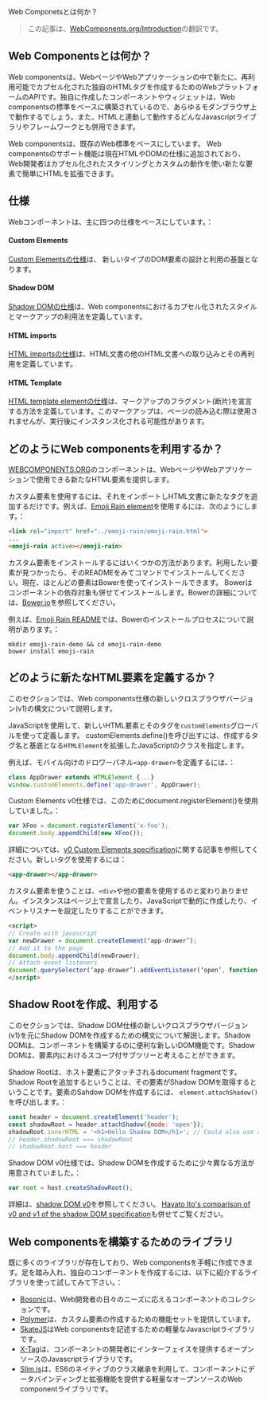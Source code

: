 Web Componetsとは何か？

> この記事は、[WebComponents.org/Introduction](https://www.webcomponents.org/introduction)の翻訳です。

## Web Componentsとは何か？
Web componentsは、WebページやWebアプリケーションの中で新たに、再利用可能でカプセル化された独自のHTMLタグを作成するためのWebプラットフォームのAPIです。独自に作成したコンポーネントやウィジェットは、Web componentsの標準をベースに構築されているので、あらゆるモダンブラウザ上で動作するでしょう。また、HTMLと連動して動作するどんなJavascriptライブラリやフレームワークとも併用できます。

Web componentsは、既存のWeb標準をベースにしています。 Web componentsのサポート機能は現在HTMLやDOMの仕様に追加されており、Web開発者はカプセル化されたスタイリングとカスタムの動作を使い新たな要素で簡単にHTMLを拡張できます。

## 仕様

Webコンポーネントは、主に四つの仕様をベースにしています。：

#### Custom Elements

[Custom Elementsの仕様](https://w3c.github.io/webcomponents/spec/custom/)は、
新しいタイプのDOM要素の設計と利用の基盤となります。	

#### Shadow DOM

[Shadow DOMの仕様](https://w3c.github.io/webcomponents/spec/shadow/)は、Web componentsにおけるカプセル化されたスタイルとマークアップの利用法を定義しています。

#### HTML imports

[HTML importsの仕様](https://w3c.github.io/webcomponents/spec/imports/)は、HTML文書の他のHTML文書への取り込みとその再利用を定義しています。

#### HTML Template

[HTML template elementの仕様](https://html.spec.whatwg.org/multipage/scripting.html#the-template-element/)は、マークアップのフラグメント(断片)を宣言する方法を定義しています。このマークアップは、ページの読み込む際は使用されませんが、実行後にインスタンス化される可能性があります。

## どのようにWeb componentsを利用するか？

[WEBCOMPONENTS.ORG](https://www.webcomponents.org/)のコンポーネントは、WebページやWebアプリケーションで使用できる新たなHTML要素を提供します。

カスタム要素を使用するには、それをインポートしHTML文書に新たなタグを追加するだけです。例えば、[Emoji Rain element](https://beta.webcomponents.org/element/notwaldorf/emoji-rain)を使用するには、次のようにします。：


~~~html
<link rel="import" href="../emoji-rain/emoji-rain.html">
...
<emoji-rain active></emoji-rain>
~~~

カスタム要素をインストールするにはいくつかの方法があります。利用したい要素が見つかったら、そのREADMEをみてコマンドでインストールしてください。現在、ほとんどの要素はBowerを使ってインストールできます。 Bowerはコンポーネントの依存対象も併せてインストールします。Bowerの詳細については、[Bower.io](https://bower.io/)を参照してください。

例えば、[Emoji Rain README](https://beta.webcomponents.org/element/notwaldorf/emoji-rain)では、Bowerのインストールプロセスについて説明があります。：

~~~
mkdir emoji-rain-demo && cd emoji-rain-demo
bower install emoji-rain
~~~

## どのように新たなHTML要素を定義するか？

このセクションでは、Web components仕様の新しいクロスブラウザバージョン(v1)の構文について説明します。

JavaScriptを使用して、新しいHTML要素とそのタグを`customElements`グローバルを使って定義します。 customElements.define()を呼び出すには、作成するタグ名と基底となる`HTMLElement`を拡張したJavaScriptのクラスを指定します。

例えば、モバイル向けのドロワーパネル`<app-drawer>`を定義するには、：

~~~javascript
class AppDrawer extends HTMLElement {...}
window.customElements.define('app-drawer', AppDrawer);
~~~

Custom Elements v0仕様では、このためにdocument.registerElement()を使用していました。：

~~~javascript
var XFoo = document.registerElement('x-foo');
document.body.appendChild(new XFoo());
~~~

詳細については、[v0 Custom Elements specification](https://www.html5rocks.com/jp/tutorials/webcomponents/customelements/)に関する記事を参照してください。新しいタグを使用するには：

~~~html
<app-drawer></app-drawer>
~~~

カスタム要素を使うことは、`<div>`や他の要素を使用するのと変わりありません。インスタンスはページ上で宣言したり、JavaScriptで動的に作成したり、イベントリスナーを設定したりすることができます。

~~~html
<script>
// Create with javascript
var newDrawer = document.createElement(‘app-drawer’);
// Add it to the page
document.body.appendChild(newDrawer);
// Attach event listeners
document.querySelector(‘app-drawer’).addEventListener(‘open’, function() {...});
</script>
~~~

## Shadow Rootを作成、利用する

このセクションでは、Shadow DOM仕様の新しいクロスブラウザバージョン(v1)を元にShadow DOMを作成するための構文について解説します。Shadow DOMは、コンポーネントを構築するのに便利な新しいDOM機能です。Shadow DOMは、要素内におけるスコープ付サブツリーと考えることができます。

Shadow Rootは、ホスト要素にアタッチされるdocument fragmentです。Shadow Rootを追加するということは、その要素がShadow DOMを取得するということです。要素のSahdow DOMを作成するには、 `element.attachShadow()`を呼び出します。：

~~~javascript
const header = document.createElement('header');
const shadowRoot = header.attachShadow({mode: 'open'});
shadowRoot.innerHTML = '<h1>Hello Shadow DOM</h1>'; // Could also use appendChild().
// header.shadowRoot === shadowRoot
// shadowRoot.host === header
~~~

Shadow DOM v0仕様では、Shadow DOMを作成するために少々異なる方法が用意されていました。：

~~~javascript
var root = host.createShadowRoot();
~~~

詳細は、[shadow DOM v0](https://www.html5rocks.com/jp/tutorials/webcomponents/shadowdom/)を参照してください。 [Hayato Ito's comparison of v0 and v1 of the shadow DOM specification](http://hayato.io/2016/shadowdomv1/)も併せてご覧ください。

## Web componentsを構築するためのライブラリ

既に多くのライブラリが存在しており、Web componentsを手軽に作成できます。足を踏み入れ、独自のコンポーネントを作成するには、以下に紹介するライブラリを使って試してみて下さい。：

- [Bosonic](https://bosonic.github.io/)は、Web開発者の日々のニーズに応えるコンポーネントのコレクションです。
- [Polymer](https://www.polymer-project.org/)は、カスタム要素の作成するための機能セットを提供しています。
- [SkateJS](https://github.com/skatejs/skatejs)はWeb conponentsを記述するための軽量なJavascriptライブラリです。
- [X-Tag](https://x-tag.github.io/)は、コンポーネントの開発者にインターフェイスを提供するオープンソースのJavascriptライブラリです。
- [Slim.js](http://slimjs.com/)は、ES6のネイティブのクラス継承を利用して、コンポーネントにデータバインディングと拡張機能を提供する軽量なオープンソースのWeb componentライブラリです。

